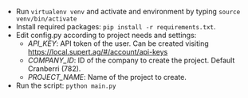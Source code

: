 * Run ```virtualenv venv``` and activate and environment by typing ```source venv/bin/activate```
* Install required packages: ```pip install -r requirements.txt```.
* Edit config.py according to project needs and settings:
    * *API_KEY*: API token of the user. Can be created visiting https://local.supert.ag/#/account/api-keys
    * *COMPANY_ID*: ID of the company to create the project. Default Cranberri (782).
    * *PROJECT_NAME*: Name of the project to create.
* Run the script: ```python main.py```
